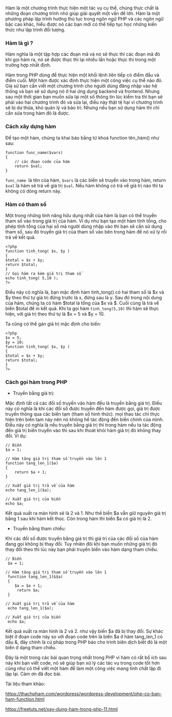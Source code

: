 Hàm là một chương trình thực hiện một tác vụ cụ thể, chúng thực chất là những đoạn chương trình nhỏ giúp giải quyết một vấn đề lớn. Hàm là một phương pháp lập trình hướng thủ tục trong ngôn ngữ PHP và các ngôn ngữ bậc cao khác, hiểu được nó các bạn mới có thể tiếp tục học những kiến thức như lập trình đối tượng. 

### Hàm là gì ? 

Hàm nghĩa là một tập hợp các đoạn mã và nó sẽ thực thi các đoạn mã đó khi gọi hàm ra, nó sẽ được thực thi lại nhiều lần hoặc thực thi trong một trường hợp nhất định.

Hàm trong PHP dùng để thực hiện một khối lệnh liên tiếp có điểm đầu và điểm cuối. Một hàm được xác định thực hiện một công việc cụ thể nào đó. Giả sử bạn cần viết một chương trình cho người dùng đăng nhập vào hệ thống và bạn sẽ sử dụng nó ở hai ứng dụng backend và frontend. Nhưng sau một thời gian bạn muốn sửa lại một số thông tin lúc kiểm tra thì bạn sẽ phải vào hai chương trình đó và sửa lại, điều này thật tệ hại vì chương trình sẽ bị dư thừa, khó quản lý và bảo trì. Nhưng nếu bạn sử dụng hàm thì chỉ cần sửa trong hàm đó là được.

### **Cách xây dựng hàm**

Để tạo một hàm, chúng ta khai báo bằng từ khoá function tên_hàm() như sau:
```
function func_name($vars)
{
    // các đoạn code của hàm
    return $val;
}
```
`func_name `là tên của hàm, `$vars` là các biến sẽ truyền vào trong hàm, return `$val` là hàm sẽ trả về giá trị `$val`. Nếu hàm không có trả về giá trị nào thì ta không có dòng return này.

### Hàm có tham số

Một trong những tính năng hữu dụng nhất của hàm là bạn có thể truyền tham số vào trong giá trị của hàm. Ví dụ như bạn tạo một hàm tính tổng, cho phép tính tổng của hai số mà người dùng nhập vào thì bạn sẽ cần sử dụng tham số, sau đó truyền giá trị của tham số vào bên trong hàm để nó xử lý rồi trả về kết quả.

```
<?php
function tinh_tong( $x, $y )
{
$total = $x + $y;
return $total;
}
// Gọi hàm ra kèm giá trị tham số
echo tinh_tong( 5,10 );
?>
```

Điều này có nghĩa là, bạn mặc định hàm tinh_tong() có hai tham số là $x và $y theo thứ tự giá trị đứng trước là x, đứng sau là y. Sau đó trong nội dung của hàm, chúng ta có hàm $total là tổng của $x và $. Cuối cùng là trả về biến $total để in kết quả. Khi ta gọi hàm `tinh_tong(5,10)` thì hàm sẽ thực hiện, với giá trị theo thứ tự là $x = 5 và $y = 10.

Ta cũng có thể gán giá trị mặc định cho biến: 

```
<?php
$x = 5;
$y = 10;
function tinh_tong( $x, $y )
{
$total = $x + $y;
return $total;
}
?>
```

### Cách gọi hàm trong PHP

* Truyền bằng giá trị:

Mặc định tất cả các đối số truyền vào hàm đều là truyền bằng giá trị. Điều này có nghĩa là khi các đối số được truyền đến hàm được gọi, giá trị được truyền thông qua các biến tạm (tham số hình thức). mọi thao tác chỉ thực hiện trên biến tạm này nên nó không hề tác động đến biến chính của mình. Điều này có nghĩa là nếu truyền bằng giá trị thì trong hàm nếu ta tác động đến giá trị biến truyền vào thì sau khi thoát khỏi hàm giá trị đó không thay đổi. Ví dụ:

```
// Biến
$a = 1;
  
// Hàm tăng giá trị tham số truyền vào lên 1
function tang_len_1($a)
{
    return $a + 1;
}
  
// Xuất giá trị trả về của hàm
echo tang_len_1($a);
  
// Xuất giá trị của biến
echo $a;
```
Kết quả xuất ra màn hình sẽ là 2 và 1. Như thế biến $a vẫn giữ nguyên giá trị bằng 1 sau khi hàm kết thúc. Còn trong hàm thì biến $a có giá trị là 2.

*  Truyền bằng tham chiếu:

Khi các đối số được truyền bằng giá trị thì giá trị của các đối số của hàm đang gọi không bị thay đổi. Tuy nhiên đôi khi bạn muốn những giá trị đó thay đổi theo thì lúc này bạn phải truyền biến vào hàm dạng tham chiếu.
```
// Biến
 $a = 1;
  
// Hàm tăng giá trị tham số truyền vào lên 1
 function tang_len_1(&$a)
 {
    $a = $a + 1;
     return $a; 
 }
  
// Xuất giá trị trả về của hàm
 echo tang_len_1($a);
  
// Xuất giá trị của biến
 echo $a;
```

Kết quả xuất ra màn hình là 2 và 2. như vậy biến $a đã bị thay đổi. Sự khác biệt ở đoạn code này so với đoạn code trên là biến $a ở hàm tang_len_1 có dấu &, đây chính là cú pháp trong PHP báo cho trình biên dịch biết đó là một biến ở dạng tham chiếu.

Đây là một trong các bài quan trọng nhất trong PHP  vì hàm có rất bổ ích sau này khi bạn viết code, nó sẽ giúp bạn xử lý các tác vụ trong code tốt hơn cũng như có thể viết một hàm để làm một công việc mang tính chất lặp đi lặp lại. Cảm ơn đã đọc bài.

Tài liệu tham khảo: 

https://thachpham.com/wordpress/wordpress-development/php-co-ban-ham-function.html

https://freetuts.net/xay-dung-ham-trong-php-11.html